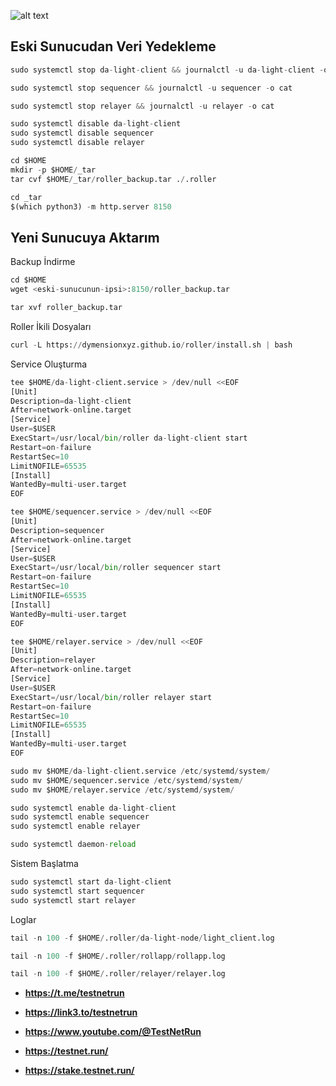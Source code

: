 ![alt text](https://i.hizliresim.com/9w1u7aw.png)



## Eski Sunucudan Veri Yedekleme

```python
sudo systemctl stop da-light-client && journalctl -u da-light-client -o cat
```

```python
sudo systemctl stop sequencer && journalctl -u sequencer -o cat
```

```python
sudo systemctl stop relayer && journalctl -u relayer -o cat
```

```python
sudo systemctl disable da-light-client
sudo systemctl disable sequencer
sudo systemctl disable relayer
```

```python
cd $HOME
mkdir -p $HOME/_tar
tar cvf $HOME/_tar/roller_backup.tar ./.roller
```

```python
cd _tar
$(which python3) -m http.server 8150
```

## Yeni Sunucuya Aktarım

Backup İndirme 

```python
cd $HOME
wget <eski-sunucunun-ipsi>:8150/roller_backup.tar
```
```python
tar xvf roller_backup.tar
```

Roller İkili Dosyaları

```python
curl -L https://dymensionxyz.github.io/roller/install.sh | bash
```

Service Oluşturma

```python
tee $HOME/da-light-client.service > /dev/null <<EOF
[Unit]
Description=da-light-client
After=network-online.target
[Service]
User=$USER
ExecStart=/usr/local/bin/roller da-light-client start
Restart=on-failure
RestartSec=10
LimitNOFILE=65535
[Install]
WantedBy=multi-user.target
EOF
```


```python
tee $HOME/sequencer.service > /dev/null <<EOF
[Unit]
Description=sequencer
After=network-online.target
[Service]
User=$USER
ExecStart=/usr/local/bin/roller sequencer start
Restart=on-failure
RestartSec=10
LimitNOFILE=65535
[Install]
WantedBy=multi-user.target
EOF
```


```python
tee $HOME/relayer.service > /dev/null <<EOF
[Unit]
Description=relayer
After=network-online.target
[Service]
User=$USER
ExecStart=/usr/local/bin/roller relayer start
Restart=on-failure
RestartSec=10
LimitNOFILE=65535
[Install]
WantedBy=multi-user.target
EOF
```

```python
sudo mv $HOME/da-light-client.service /etc/systemd/system/
sudo mv $HOME/sequencer.service /etc/systemd/system/
sudo mv $HOME/relayer.service /etc/systemd/system/
```

```python
sudo systemctl enable da-light-client
sudo systemctl enable sequencer
sudo systemctl enable relayer
```

```python
sudo systemctl daemon-reload
```

Sistem Başlatma

```python
sudo systemctl start da-light-client
sudo systemctl start sequencer
sudo systemctl start relayer
```

Loglar

```python
tail -n 100 -f $HOME/.roller/da-light-node/light_client.log
```

```python
tail -n 100 -f $HOME/.roller/rollapp/rollapp.log
```

```python
tail -n 100 -f $HOME/.roller/relayer/relayer.log
```

- **https://t.me/testnetrun**

- **https://link3.to/testnetrun**

- **https://www.youtube.com/@TestNetRun**

- **https://testnet.run/**

- **https://stake.testnet.run/**





